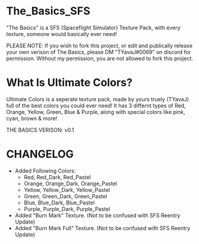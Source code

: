 # The_Basics_SFS
"The Basics" is a SFS (Spaceflight Simulator) Texture Pack, with every texture, someone would basically ever need!

PLEASE NOTE: If you wish to fork this project, or edit and publically release your own verison of The Basics,
please DM "TYavaJ#0069" on discord for permission. Without my permission, you are not allowed to fork this project.

# What Is Ultimate Colors?

Ultimate Colors is a seperate texture pack, made by yours truely (TYavaJ) full of the best colors
you could ever need! It has 3 differnt types of Red, Orange, Yellow, Green, Blue & Purple, along with
special colors like pink, cyan, brown & more!

THE BASICS VERISON: v0.1
# CHANGELOG
- Added Following Colors:
  - Red, Red_Dark, Red_Pastel
  - Orange, Orange_Dark, Orange_Pastel
  - Yellow, Yellow_Dark, Yellow_Pastel
  - Green, Green_Dark, Green_Pastel
  - Blue, Blue_Dark, Blue_Pastel
  - Purple, Purple_Dark, Purple_Pastel
- Added "Burn Mark" Texture. (Not to be confused with SFS Reentry Update)
- Added "Burn Mark Full" Texture. (Not to be confused with SFS Reentry Update)
